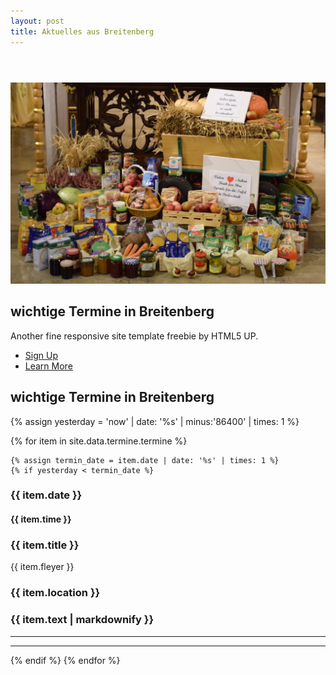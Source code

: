 ```yaml
---
layout: post
title: Aktuelles aus Breitenberg
---
```



<section id="main" class="container">

<section class="box special">
    <header class="major">
    </header>
    <span class="image featured"><img src="images/erntedank2022.jpg" alt="" /></span>
</section>


<!-- awesome font icons look at https://github.com/FortAwesome/Font-Awesome/tree/master/svgs/solid -->


<section id="banner">
    <h2>wichtige Termine in Breitenberg</h2>
    <p>Another fine responsive site template freebie by HTML5 UP.</p>
    <ul class="actions special">
        <li><a href="#" class="button primary">Sign Up</a></li>
        <li><a href="#" class="button">Learn More</a></li>
    </ul>
</section>

<h1> wichtige Termine in Breitenberg </h1>


{% assign yesterday = 'now' | date: '%s' | minus:'86400' | times: 1 %}

{% for item in site.data.termine.termine %}

    {% assign termin_date = item.date | date: '%s' | times: 1 %}
    {% if yesterday < termin_date %}

<div class="row">
<section class="box special features">
    <div class="features-row">
        <section>
            <span class="icon solid major fa-bell accent2"></span>
            <h3>{{ item.date }}</h3>
            <h4>{{ item.time }}</h4>
        </section>
        <section>
            <span class="icon solid major fa-list accent3"></span>
            <h3>{{ item.title }}</h3>
            {{ item.fleyer }}
        </section>
    </div>
    <div class="features-row">
        <section>
            <span class="icon solid major fa-camera accent4"></span>
            <h3>{{ item.location }}</h3>
        </section>
        <section>
            <span class="icon solid major fa-info accent5"></span>
            <h3 style="text-align: left;">{{ item.text | markdownify }}</h3>
        </section>
    </div>
</section>
</div>

<hr>
<hr>
    {% endif %}
{% endfor %}

</section>
